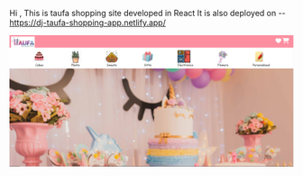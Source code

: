 Hi , This is taufa shopping site developed in React
It is also deployed on -- https://dj-taufa-shopping-app.netlify.app/

![](/src/images/Taufa.PNG)